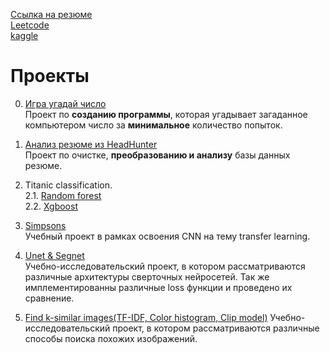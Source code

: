 [Ссылка на резюме](https://hh.ru/applicant/resumes/view?resume=503c81f3ff0bc97ae50039ed1f716847793636)<br>
[Leetcode](https://leetcode.com/RamzesIII/)<br>
[kaggle](https://www.kaggle.com/ramzesii)

# Проекты
0. [Игра угадай число](https://github.com/Ramzes30765/Guess_number_game)<br>
Проект по **созданию программы**, которая угадывает загаданное компьютером число за **минимальное** количество попыток.

1. [Анализ резюме из HeadHunter](https://github.com/Ramzes30765/Project_1)<br>
Проект по очистке, **преобразованию и анализу** базы данных резюме.

2. Titanic classification.<br>
   2.1. [Random forest](https://www.kaggle.com/code/ramzesii/random-forest)<br>
   2.2. [Xgboost](https://www.kaggle.com/code/ramzesii/xgboost-classifier-v2/notebook)<br>

3. [Simpsons](https://www.kaggle.com/code/ramzesii/simpsons-eff-net-b2)<br>
Учебный проект в рамках освоения CNN на тему transfer learning.<br>

4. [Unet & Segnet](https://www.kaggle.com/code/ramzesii/unet-segmentation/notebook)<br>
Учебно-исследовательский проект, в котором рассматриваются различные архитектуры сверточных нейросетей. Так же имплементированны различные loss функции и проведено их сравнение.

5. [Find k-similar images(TF-IDF, Color histogram, Clip model)](https://github.com/Ramzes30765/Find-k-similar-images)
Учебно-исследовательский проект, в котором рассматриваются различные способы поиска похожих изображений.
